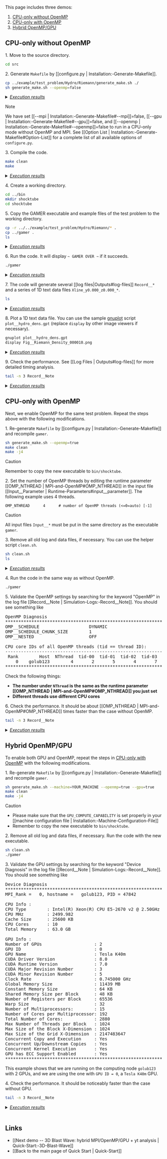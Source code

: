 This page includes three demos:
1. [CPU-only without OpenMP](#cpu-only-without-openmp)
2. [CPU-only with OpenMP](#cpu-only-with-openmp)
3. [Hybrid OpenMP/GPU](#hybrid-openmpgpu)

## CPU-only without OpenMP

1\. Move to the source directory.
``` bash
cd src
```

2\. Generate `Makefile` by [[configure.py | Installation:-Generate-Makefile]].
``` bash
cp ../example/test_problem/Hydro/Riemann/generate_make.sh ./
sh generate_make.sh --openmp=false
```
<details>
<summary><u><i>Execution results</i></u></summary>

<pre>
   ...
   ...
========================================
Makefile is created.
========================================
</pre>
</details>

> [!NOTE]
> We have set
[[--mpi | Installation:-Generate-Makefile#--mpi]]=false,
[[--gpu | Installation:-Generate-Makefile#--gpu]]=false, and
[[--openmp | Installation:-Generate-Makefile#--openmp]]=false
to run in a CPU-only mode
without OpenMP and MPI.
See [[Option List | Installation:-Generate-Makefile#Option-List]]
for a complete list of all available options of `configure.py`.

3\. Compile the code.
``` bash
make clean
make
```
<details>
<summary><u><i>Execution results</i></u></summary>

<pre>
   ...
   ...
Compiling GAMER --> Successful!
</pre>
</details>

4\. Create a working directory.
``` bash
cd ../bin
mkdir shocktube
cd shocktube
```

5\. Copy the GAMER executable and example files of the
test problem to the working directory.
```bash
cp -r ../../example/test_problem/Hydro/Riemann/* .
cp ../gamer .
ls
```
<details>
<summary><u><i>Execution results</i></u></summary>

<pre>
clean.sh  gamer  Input__Flag_Lohner  Input__Parameter  Input__TestProb  plot__hydro_dens.gpt  plot__mhd.gpt  README  ReferenceSolution
</pre>
</details>

6\. Run the code. It will display `~ GAMER OVER ~` if it succeeds.
```bash
./gamer
```
<details>
<summary><u><i>Execution results</i></u></summary>

<pre>
   ...
   ...
Time: 9.0000000e-02 -> 9.3057198e-02,   Step:      29 ->      30,   dt_base: 3.0571979e-03
Time: 9.3057198e-02 -> 9.6446514e-02,   Step:      30 ->      31,   dt_base: 3.3893166e-03
Time: 9.6446514e-02 -> 9.9834923e-02,   Step:      31 ->      32,   dt_base: 3.3884083e-03
Time: 9.9834923e-02 -> 1.0000000e-01,   Step:      32 ->      33,   dt_base: 1.6507717e-04
Output_DumpData_Part (DumpID = 10) ...
Output_DumpData_Part (DumpID = 10) ... done
End_GAMER ...
End_MemFree ... done
End_GAMER ... done


~ GAME OVER ~
</pre>
</details>

7\. The code will generate several [[log files|Outputs#log-files]] `Record__*`
and a series of 1D text data files `Xline_y0.000_z0.000_*`.

``` bash
ls
```
<details>
<summary><u><i>Execution results</i></u></summary>

<pre>
clean.sh              plot__mhd.gpt       Record__PatchCount          Xline_y0.000_z0.000_000001  Xline_y0.000_z0.000_000007
gamer                 README              Record__Performance         Xline_y0.000_z0.000_000002  Xline_y0.000_z0.000_000008
Input__Flag_Lohner    Record__Dump        Record__TimeStep            Xline_y0.000_z0.000_000003  Xline_y0.000_z0.000_000009
Input__Parameter      Record__MemInfo     Record__Timing              Xline_y0.000_z0.000_000004  Xline_y0.000_z0.000_000010
Input__TestProb       Record__NCorrUnphy  ReferenceSolution           Xline_y0.000_z0.000_000005
plot__hydro_dens.gpt  Record__Note        Xline_y0.000_z0.000_000000  Xline_y0.000_z0.000_000006
</pre>
</details>

8\. Plot a 1D text data file. You can use the sample [gnuplot](http://www.gnuplot.info)
script `plot__hydro_dens.gpt` (replace `display` by other image viewers if necessary).
``` bash
gnuplot plot__hydro_dens.gpt
display Fig__Riemann_Density_000010.png
```
<details>
<summary><u><i>Execution results</i></u></summary>

[[images/shocktube.png | alt=shocktube]]
</details>


9\. Check the performance. See [[Log Files | Outputs#log-files]] for more detailed
timing analysis.
``` bash
tail -n 3 Record__Note
```
<details>
<summary><u><i>Execution results</i></u></summary>

<pre>
Total Processing Time : 75.954923 s
</pre>
</details>

## CPU-only with OpenMP

Next, we enable OpenMP for the same test problem.
Repeat the steps above with the following modifications.

1\. Re-generate `Makefile` by [[configure.py | Installation:-Generate-Makefile]] and recompile `gamer`.
``` bash
sh generate_make.sh --openmp=true
make clean
make -j4
```

> [!CAUTION]
> Remember to copy the new executable to `bin/shocktube`.

2\. Set the number of OpenMP threads by editing the runtime parameter
[[OMP_NTHREAD | MPI-and-OpenMP#OMP_NTHREAD]]
in the input file
[[Input__Parameter | Runtime-Parameters#input__parameter]].
The following example uses 4 threads.
```
OMP_NTHREAD      4      # number of OpenMP threads (<=0=auto) [-1]
```
> [!CAUTION]
> All input files `Input__*` must be put in the same directory as the executable `gamer`.

3\. Remove all old log and data files, if necessary.
You can use the helper script `clean.sh`.
```bash
sh clean.sh
ls
```
<details>
<summary><u><i>Execution results</i></u></summary>

<pre>
clean.sh  gamer  Input__Flag_Lohner  Input__Parameter  Input__TestProb  plot__hydro_dens.gpt  plot__mhd.gpt  README  ReferenceSolution
</pre>
</details>

4\. Run the code in the same way as without OpenMP.
```bash
./gamer
```

5\. Validate the OpenMP settings by searching for the keyword "OpenMP"
in the log file
[[Record__Note | Simulation-Logs:-Record__Note]].
You should see something like
<pre>
OpenMP Diagnosis
***********************************************************************************
OMP__SCHEDULE                   DYNAMIC
OMP__SCHEDULE_CHUNK_SIZE        1
OMP__NESTED                     OFF

CPU core IDs of all OpenMP threads (tid == thread ID):
------------------------------------------------------------------------
 Rank        Host  NThread  tid-00  tid-01  tid-02  tid-03
    0    golub123        4       2       5       4       7
***********************************************************************************
</pre>
Check the following things:
* **The number under `NThread` is the same as the runtime
parameter
[[OMP_NTHREAD | MPI-and-OpenMP#OMP_NTHREAD]]
you just set**
* **Different threads use different CPU cores**

6\. Check the performance. It should be about
[[OMP_NTHREAD | MPI-and-OpenMP#OMP_NTHREAD]]
times faster
than the case without OpenMP.
``` bash
tail -n 3 Record__Note
```
<details>
<summary><u><i>Execution results</i></u></summary>

<pre>
Total Processing Time : 20.460586 s
</pre>
</details>

## Hybrid OpenMP/GPU

To enable both GPU and OpenMP, repeat the steps in
[CPU-only with OpenMP](#cpu-only-with-openmp) with the
following modifications.

1\. Re-generate `Makefile` by [[configure.py | Installation:-Generate-Makefile]] and recompile `gamer`.
``` bash
sh generate_make.sh --machine=YOUR_MACHINE --openmp=true --gpu=true
make clean
make -j4
```

> [!CAUTION]
> * Please make sure that the `GPU_COMPUTE_CAPABILITY` is set properly in your [[machine configuration file | Installation:-Machine-Configuration-File]]
> * Remember to copy the new executable to `bin/shocktube`.

2\. Remove all old log and data files, if necessary.
Run the code with the new executable.
```bash
sh clean.sh
./gamer
```

3\. Validate the GPU settings by searching for the keyword "Device Diagnosis"
in the log file
[[Record__Note | Simulation-Logs:-Record__Note]].
You should see something like
<pre>
Device Diagnosis
***********************************************************************************
MPI_Rank =   0, hostname =   golub123, PID = 47842

CPU Info :
CPU Type        : Intel(R) Xeon(R) CPU E5-2670 v2 @ 2.50GHz
CPU MHz         : 2499.982
Cache Size      : 25600 KB
CPU Cores       : 10
Total Memory    : 63.0 GB

GPU Info :
Number of GPUs                    : 2
GPU ID                            : 0
GPU Name                          : Tesla K40m
CUDA Driver Version               : 8.0
CUDA Runtime Version              : 7.0
CUDA Major Revision Number        : 3
CUDA Minor Revision Number        : 5
Clock Rate                        : 0.745000 GHz
Global Memory Size                : 11439 MB
Constant Memory Size              : 64 KB
Shared Memory Size per Block      : 48 KB
Number of Registers per Block     : 65536
Warp Size                         : 32
Number of Multiprocessors:        : 15
Number of Cores per Multiprocessor: 192
Total Number of Cores:            : 2880
Max Number of Threads per Block   : 1024
Max Size of the Block X-Dimension : 1024
Max Size of the Grid X-Dimension  : 2147483647
Concurrent Copy and Execution     : Yes
Concurrent Up/Downstream Copies   : Yes
Concurrent Kernel Execution       : Yes
GPU has ECC Support Enabled       : Yes
***********************************************************************************
</pre>
This example shows that we are running on the computing node `golub123`
with 2 GPUs, and we are using the one with `GPU ID = 0`,
a `Tesla K40m` GPU.

4\. Check the performance. It should be noticeably faster
than the case without GPU.
``` bash
tail -n 3 Record__Note
```
<details>
<summary><u><i>Execution results</i></u></summary>

<pre>
Total Processing Time : 9.417532 s
</pre>
</details>


<br>

## Links
* [[Next demo -- 3D Blast Wave: hybrid MPI/OpenMP/GPU + yt analysis | Quick-Start:-3D-Blast-Wave]]
* [[Back to the main page of Quick Start | Quick-Start]]

